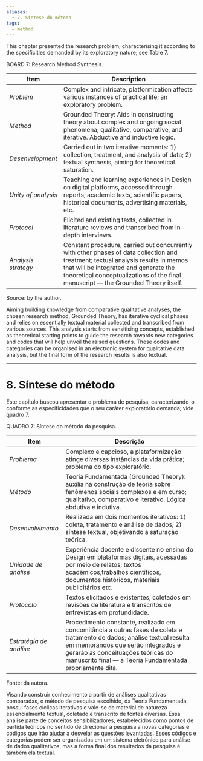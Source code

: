 ```yaml
---
aliases:
  - 7. Síntese do método
tags:
  - method
---
```

This chapter presented the research problem, characterising it according to the specificities demanded by its exploratory nature; see Table 7.

BOARD 7: Research Method Synthesis. 

| Item | Description |
| --------- | --------- |
| _Problem_| Complex and intricate, platformization affects various instances of practical life; an exploratory problem. |
| _Method_ | Grounded Theory: Aids in constructing theory about complex and ongoing social phenomena; qualitative, comparative, and iterative. Abductive and inductive logic. |
| _Desenvelopment_ | Carried out in two iterative moments: 1) collection, treatment, and analysis of data; 2) textual synthesis, aiming for theoretical saturation. |
| _Unity of analysis_ | Teaching and learning experiences in Design on digital platforms, accessed through reports; academic texts, scientific papers, historical documents, advertising materials, etc. |
| _Protocol_ | Elicited and existing texts, collected in literature reviews and transcribed from in-depth interviews. |
| _Analysis strategy_ | Constant procedure, carried out concurrently with other phases of data collection and treatment; textual analysis results in memos that will be integrated and generate the theoretical conceptualizations of the final manuscript — the Grounded Theory itself. |

Source: by the author.

Aiming  building knowledge from comparative qualitative analyses, the chosen research method, Grounded Theory, has iterative cyclical phases and relies on essentially textual material collected and transcribed from various sources. This analysis starts from sensitising concepts, established as theoretical starting points to guide the research towards new categories and codes that will help unveil the raised questions. These codes and categories can be organised in an electronic system for qualitative data analysis, but the final form of the research results is also textual.

---
# 8. Síntese do método
Este capítulo buscou apresentar o problema de pesquisa, caracterizando-o conforme as especificidades que o seu caráter exploratório demanda; vide quadro 7.

QUADRO 7: Síntese do método da pesquisa.

| Item | Descrição |
| --------- | --------- |
| _Problema_| Complexo e capcioso, a plataformização atinge diversas instâncias da vida prática; problema do tipo exploratório. |
| _Método_ | Teoria Fundamentada (Grounded Theory): auxilia na construção de teoria sobre fenômenos sociais complexos e em curso; qualitativo, comparativo e iterativo. Lógica abdutiva e indutiva. |
| _Desenvolvimento_ | Realizada em dois momentos iterativos: 1) coleta, tratamento e análise de dados; 2) síntese textual, objetivando a saturação teórica. |
| _Unidade de análise_ | Experiência docente e discente no ensino do Design em plataformas digitais, acessadas por meio de relatos; textos acadêmicos,trabalhos científicos, documentos históricos, materiais publicitários etc. |
| _Protocolo_ | Textos elicitados e existentes, coletados em revisões de literatura e transcritos de entrevistas em profundidade. |
| _Estratégia de análise_ | Procedimento constante, realizado em concomitância a outras fases de coleta e tratamento de dados; análise textual resulta em memorandos que serão integrados e gerarão as conceituações teóricas do manuscrito final — a Teoria Fundamentada propriamente dita. |

Fonte: da autora.

Visando construir conhecimento a partir de análises qualitativas comparadas, o método de pesquisa escolhido, da Teoria Fundamentada, possui fases cíclicas iterativas e vale-se de material de natureza essencialmente textual, coletado e transcrito de fontes diversas. Essa análise parte de conceitos sensibilizadores, estabelecidos como pontos de partida teóricos no sentido de direcionar a pesquisa a novas categorias e códigos que irão ajudar a desvelar as questões levantadas. Esses códigos e categorias podem ser organizados em um sistema eletrônico para análise de dados qualitativos, mas a forma final dos resultados da pesquisa é também ela textual.